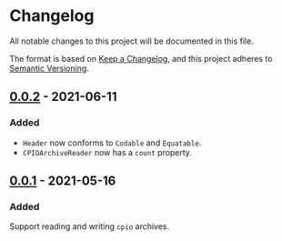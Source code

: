# Changelog

All notable changes to this project will be documented in this file.

The format is based on [Keep a Changelog](https://keepachangelog.com/en/1.0.0/),
and this project adheres to [Semantic Versioning](https://semver.org/spec/v2.0.0.html).

## [0.0.2](https://github.com/LebJe/CPIOArchiveKit/releases/tag/0.0.2) - 2021-06-11

### Added

-   `Header` now conforms to `Codable` and `Equatable`.
-   `CPIOArchiveReader` now has a `count` property.

## [0.0.1](https://github.com/LebJe/CPIOArchiveKit/releases/tag/0.0.1) - 2021-05-16

### Added

Support reading and writing `cpio` archives.
